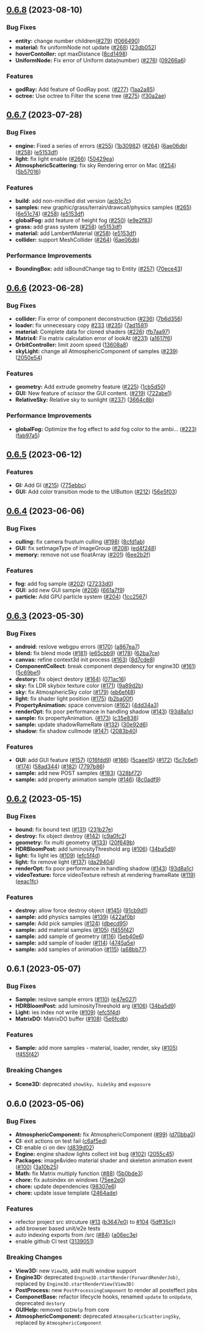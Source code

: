 ## [0.6.8](https://github.com/Orillusion/orillusion/compare/v0.6.7...v0.6.8) (2023-08-10)

### Bug Fixes

* **entity:** change number children([#279](https://github.com/Orillusion/orillusion/issues/279)) ([f066490](https://github.com/Orillusion/orillusion/commit/f0664900f50cd610cc18d1d0bc17dd7884b376cf))
* **material:** fix uniformNode not update ([#268](https://github.com/Orillusion/orillusion/issues/268)) ([23db052](https://github.com/Orillusion/orillusion/commit/23db0524ba4ffb33a5d37586eeda03a23cf25b37))
* **hoverContoller:** opt maxDistance ([8cd1498](https://github.com/Orillusion/orillusion/commit/8cd14982b094e0ee90ca9c16696503e8327c6acf))
* **UniformNode:** Fix error of Uniform data(number) ([#276](https://github.com/Orillusion/orillusion/issues/276)) ([09266a6](https://github.com/Orillusion/orillusion/commit/09266a6c5e962ece97f1f67090b2ce07f43e753d))


### Features

* **godRay:** Add feature of GodRay post. ([#277](https://github.com/Orillusion/orillusion/issues/277)) ([1aa2a85](https://github.com/Orillusion/orillusion/commit/1aa2a855b2cc1b2d2abbbbc572014e584ef6c50a))
* **octree:** Use octree to Filter the scene tree ([#275](https://github.com/Orillusion/orillusion/issues/275)) ([f30a2ae](https://github.com/Orillusion/orillusion/commit/f30a2ae3b9e0aefa71cfe5c33a5aa86c948a895f))


## [0.6.7](https://github.com/Orillusion/orillusion/compare/v0.6.6...v0.6.7) (2023-07-28)

### Bug Fixes

* **engine:** Fixed a series of errors ([#255](https://github.com/Orillusion/orillusion/issues/255)) ([1b30982](https://github.com/Orillusion/orillusion/commit/1b30982659fda063057cada726a01d22e5d56830)) ([#264](https://github.com/Orillusion/orillusion/issues/264)) ([6ae06db](https://github.com/Orillusion/orillusion/commit/6ae06db0878066a3e146eddfcbc7e3b8554c5980)) ([#258](https://github.com/Orillusion/orillusion/issues/258)) ([e5153df](https://github.com/Orillusion/orillusion/commit/e5152df138456696547605f18b526b2ccc977fc4)) 
* **light:** fix light enable ([#266](https://github.com/Orillusion/orillusion/issues/266)) ([50429ea](https://github.com/Orillusion/orillusion/commit/50429eafcb6a10a3102795f8be40bf1b99a9dc43))
* **AtmosphericScattering:** fix sky Rendering error on Mac ([#254](https://github.com/Orillusion/orillusion/issues/254)) ([5b57016](https://github.com/Orillusion/orillusion/commit/5b57016f086868a410b7a4f6a61f74b5947d8909))

### Features

* **build:** add non-minified dist version ([acb1c7c](https://github.com/Orillusion/orillusion/commit/acb1c7c673a5c0f0fd018bb5410934f1b737ffdf))
* **samples:** new graphic/grass/terrain/drawcall/physics samples ([#265](https://github.com/Orillusion/orillusion/issues/265)) ([6e51c74](https://github.com/Orillusion/orillusion/commit/6e51c74f2b8371a20bce957cfdefe27fad8952ee)) ([#258](https://github.com/Orillusion/orillusion/issues/258)) ([e5153df](https://github.com/Orillusion/orillusion/commit/e5152df138456696547605f18b526b2ccc977fc4))
* **globalFog:** add feature of height fog ([#250](https://github.com/Orillusion/orillusion/issues/250)) ([e9e2f83](https://github.com/Orillusion/orillusion/commit/e9e2f830c0d6e6f9148313c5a2254a2a23718581))
* **grass:** add grass system ([#258](https://github.com/Orillusion/orillusion/issues/258)) ([e5153df](https://github.com/Orillusion/orillusion/commit/e5152df138456696547605f18b526b2ccc977fc4))
* **material:** add LambertMaterial ([#258](https://github.com/Orillusion/orillusion/issues/258)) ([e5153df](https://github.com/Orillusion/orillusion/commit/e5152df138456696547605f18b526b2ccc977fc4))
* **collider:** support MeshCollider ([#264](https://github.com/Orillusion/orillusion/issues/264)) ([6ae06db](https://github.com/Orillusion/orillusion/commit/6ae06db0878066a3e146eddfcbc7e3b8554c5980))


### Performance Improvements

* **BoundingBox:** add isBoundChange tag to Entity ([#257](https://github.com/Orillusion/orillusion/issues/257)) ([70ece43](https://github.com/Orillusion/orillusion/commit/70ece43d27afebbaee6e95d46666021afe6604c7))


## [0.6.6](https://github.com/Orillusion/orillusion/compare/v0.6.5...v0.6.6) (2023-06-28)

### Bug Fixes

* **collider:** Fix error of component deconstruction ([#236](https://github.com/Orillusion/orillusion/issues/236)) ([7b6d356](https://github.com/Orillusion/orillusion/commit/7b6d356ff50b32ee84ea1c041832166ff87a8225))
* **loader:** fix unnecessary copy [#233](https://github.com/Orillusion/orillusion/issues/233) ([#235](https://github.com/Orillusion/orillusion/issues/235)) ([7ad1581](https://github.com/Orillusion/orillusion/commit/7ad1581bc97bb8febed37338b6a1c4364c7e5099))
* **material:** Complete data for cloned shaders ([#226](https://github.com/Orillusion/orillusion/issues/226)) ([fb7aa97](https://github.com/Orillusion/orillusion/commit/fb7aa979b1fb3e7c75d44388d437529b0ddd9ff7))
* **Matrix4:** Fix matrix calculation error of lookAt ([#231](https://github.com/Orillusion/orillusion/issues/231)) ([a1617f6](https://github.com/Orillusion/orillusion/commit/a1617f6f0b5c6d48794dbefda1f10b8f66a636cb))
* **OrbitController:** limit zoom speed ([13608a8](https://github.com/Orillusion/orillusion/commit/13608a826d573f43c06af801ebb441b400d311d0))
* **skyLight:** change all AtmosphericComponent of samples ([#239](https://github.com/Orillusion/orillusion/issues/239)) ([2050e54](https://github.com/Orillusion/orillusion/commit/2050e5487510471796304ad84ccb5a642ac84810))


### Features

* **geometry:** Add extrude geometry feature ([#225](https://github.com/Orillusion/orillusion/issues/225)) ([1cb5d50](https://github.com/Orillusion/orillusion/commit/1cb5d504751937bbb8d2c45a6665baa8440c9fbb))
* **GUI:** New feature of scissor the GUI content. ([#219](https://github.com/Orillusion/orillusion/issues/219)) ([722abe1](https://github.com/Orillusion/orillusion/commit/722abe112dca85beaaa2c8dee76b38280bc175a4))
* **RelativeSky:** Relative sky to sunlight ([#237](https://github.com/Orillusion/orillusion/issues/237)) ([3664c8b](https://github.com/Orillusion/orillusion/commit/3664c8b3fe43690021b7653a8bec8dc2e927e79b))


### Performance Improvements

* **globalFog:** Optimize the fog effect to add fog color to the ambi… ([#223](https://github.com/Orillusion/orillusion/issues/223)) ([fab97a5](https://github.com/Orillusion/orillusion/commit/fab97a59b73bf01540e31b2c5c880dfa91f9b7cd))



## [0.6.5](https://github.com/Orillusion/orillusion/compare/v0.6.4...v0.6.5) (2023-06-12)

### Features

* **GI:** Add GI ([#215](https://github.com/Orillusion/orillusion/issues/215)) ([775ebbc](https://github.com/Orillusion/orillusion/commit/775ebbcee2ff801af931d2e626c8f4f5a4c5c09f))
* **GUI:** Add color transition mode to the UIButton ([#212](https://github.com/Orillusion/orillusion/issues/212)) ([56e5f03](https://github.com/Orillusion/orillusion/commit/56e5f034ea180c41cb6e97cb143e1822c497bdd1))


## [0.6.4](https://github.com/Orillusion/orillusion/compare/v0.6.3...v0.6.4) (2023-06-06)

### Bug Fixes

* **culling:** fix camera frustum culling ([#198](https://github.com/Orillusion/orillusion/issues/198)) ([8cfd1ab](https://github.com/Orillusion/orillusion/commit/8cfd1ab90401580a91c62f2249d30035df0e2aec))
* **GUI:** fix setImageType of ImageGroup ([#208](https://github.com/Orillusion/orillusion/issues/208)) ([ed4f248](https://github.com/Orillusion/orillusion/commit/ed4f248340c31be5c625f276ce8483115ffd8e30))
* **memory:** remove not use floatArray ([#201](https://github.com/Orillusion/orillusion/issues/201)) ([6ee2b2f](https://github.com/Orillusion/orillusion/commit/6ee2b2fe629cdc42722e34319d3131ea6ae945c0))


### Features

* **fog:** add fog sample ([#202](https://github.com/Orillusion/orillusion/issues/202)) ([27233d0](https://github.com/Orillusion/orillusion/commit/27233d0bfea4b780bbb18766ba62e4f37670eb61))
* **GUI:** add new GUI sample ([#206](https://github.com/Orillusion/orillusion/issues/206)) ([661a7f9](https://github.com/Orillusion/orillusion/commit/661a7f950b037549cdb379c16adaf893ee2aadb1))
* **particle:** Add GPU particle system ([#204](https://github.com/Orillusion/orillusion/issues/204)) ([1cc2567](https://github.com/Orillusion/orillusion/commit/1cc256720b95b2e34a6af702bf44c405ff7fe4ce))



## [0.6.3](https://github.com/Orillusion/orillusion/compare/v0.6.2...v0.6.3) (2023-05-30)

### Bug Fixes

* **android:** reslove webgpu errors ([#170](https://github.com/Orillusion/orillusion/issues/170)) ([a867ea7](https://github.com/Orillusion/orillusion/commit/a867ea7d6188f9b458189e2d5b6d8ea4e7d27a27))
* **blend:** fix blend mode ([#181](https://github.com/Orillusion/orillusion/issues/181)) ([e65cbb9](https://github.com/Orillusion/orillusion/commit/e65cbb9161a5947687f8b51972f416b542125dfd)) ([#178](https://github.com/Orillusion/orillusion/issues/178)) ([62ba7ce](https://github.com/Orillusion/orillusion/commit/62ba7cea188ff4f7d81a86505a554eebb6eee565))
* **canvas:** refine context3d init process ([#163](https://github.com/Orillusion/orillusion/issues/163)) ([8d7cde8](https://github.com/Orillusion/orillusion/commit/8d7cde8be4dc64acd5f4515ccd374f025966df7c))
* **ComponentCollect:** break component dependency for engine3D ([#161](https://github.com/Orillusion/orillusion/issues/161)) ([5c69be1](https://github.com/Orillusion/orillusion/commit/5c69be1f60edbb4c4ca9a9584554128e4182a95a))
* **destory:** fix object destory ([#164](https://github.com/Orillusion/orillusion/issues/164)) ([071ac16](https://github.com/Orillusion/orillusion/commit/071ac16d2eb82aa79a85244140a76d390543973a))
* **sky:** fix LDR skybox texture color ([#171](https://github.com/Orillusion/orillusion/issues/171)) ([9a89d2b](https://github.com/Orillusion/orillusion/commit/9a89d2b5058c7a3584106032a649faa1084c16ca))
* **sky:** fix AtmosphericSky color ([#179](https://github.com/Orillusion/orillusion/issues/179)) ([eb6ef48](https://github.com/Orillusion/orillusion/commit/eb6ef48cf3e8b4f183abba56b2e9aa1c5d777694))
* **light:** fix shader light position ([#175](https://github.com/Orillusion/orillusion/issues/175)) ([b2ba00f](https://github.com/Orillusion/orillusion/commit/b2ba00f6c95d2f1965aa8af7c7ab682f809c828b))
* **PropertyAnimation:** space conversion ([#162](https://github.com/Orillusion/orillusion/issues/162)) ([4dd34a3](https://github.com/Orillusion/orillusion/commit/4dd34a3a0bdacb39fcd0337c7fed9e759766b077))
* **renderOpt:** fix poor performance in handling shadow ([#143](https://github.com/Orillusion/orillusion/issues/143)) ([93d8a1c](https://github.com/Orillusion/orillusion/commit/93d8a1ce097102563ee67e0d016c499e4689ef19))
* **sample:** fix propertyAnimation. ([#173](https://github.com/Orillusion/orillusion/issues/173)) ([c35e838](https://github.com/Orillusion/orillusion/commit/c35e8383554f55c13bd73bdc2cb91b57e80ba3ce))
* **sample:** update shadowRameRate ([#132](https://github.com/Orillusion/orillusion/issues/132)) ([30e92d6](https://github.com/Orillusion/orillusion/commit/30e92d603b9d6bade008403a6abca47a3f6379fc))
* **shadow:** fix shadow cullmode ([#147](https://github.com/Orillusion/orillusion/issues/147)) ([2083b40](https://github.com/Orillusion/orillusion/commit/2083b40fd622d4baf4509e1819ff8dd25afd1e8d))


### Features

* **GUI:** add GUI feature ([#157](https://github.com/Orillusion/orillusion/issues/157)) ([016fdd9](https://github.com/Orillusion/orillusion/commit/016fdd9cb974f0c76e222b09cb2950c75bae32fb)) ([#166](https://github.com/Orillusion/orillusion/issues/166)) ([5caee15](https://github.com/Orillusion/orillusion/commit/5caee157365844b4a59d67237a725602df2755dc)) ([#172](https://github.com/Orillusion/orillusion/issues/172)) ([5c7c6ef](https://github.com/Orillusion/orillusion/commit/5c7c6ef1fd9642d578b109bdb9e740c52b892523)) ([#174](https://github.com/Orillusion/orillusion/issues/174)) ([58ad344](https://github.com/Orillusion/orillusion/commit/58ad3441d4ce6bb2a472a8232b37360d18b34f3d)) ([#182](https://github.com/Orillusion/orillusion/issues/182)) ([7797b86](https://github.com/Orillusion/orillusion/commit/7797b86d769565c7451e9b8707181c8addc463db))
* **sample:** add new POST samples ([#183](https://github.com/Orillusion/orillusion/issues/183)) ([328bf72](https://github.com/Orillusion/orillusion/commit/328bf7218a8f59b751b3f943ef4015b72e95a3f1))
* **sample:** add property animation sample ([#146](https://github.com/Orillusion/orillusion/issues/146)) ([8c0adf9](https://github.com/Orillusion/orillusion/commit/8c0adf904b9ab6f275b2bfa6d152d3452444abed))


## [0.6.2](https://github.com/Orillusion/orillusion/compare/v0.6.1...v0.6.2) (2023-05-15)

### Bug Fixes

* **bound:** fix bound test ([#131](https://github.com/Orillusion/orillusion/issues/131)) ([231b27e](https://github.com/Orillusion/orillusion/commit/231b27e4b6970322aa7f9ba751118686e8d79d1d))
* **destroy:** fix object destroy ([#142](https://github.com/Orillusion/orillusion/issues/142)) ([c9a0fc2](https://github.com/Orillusion/orillusion/commit/c9a0fc2a0c3ef1e01a18121a87cd29efae645f68))
* **geometry:** fix multi geometry ([#133](https://github.com/Orillusion/orillusion/issues/133)) ([20f649b](https://github.com/Orillusion/orillusion/commit/20f649b733cb5931127feb9e784f28e0fdf47f02))
* **HDRBloomPost:** add luminosityThreshold arg ([#106](https://github.com/Orillusion/orillusion/issues/106)) ([34ba5d9](https://github.com/Orillusion/orillusion/commit/34ba5d9631f21cfc353dda61ff47fbe649d9d5cf))
* **light:** fix light ies ([#109](https://github.com/Orillusion/orillusion/issues/109)) ([efc5f4d](https://github.com/Orillusion/orillusion/commit/efc5f4defa031963107fe679bf31b21903a82898))
* **light:** fix remove light ([#137](https://github.com/Orillusion/orillusion/issues/137)) ([da29404](https://github.com/Orillusion/orillusion/commit/da294049255815ac6a53c788ac7faaab28e99648))
* **renderOpt:** fix poor performance in handling shadow ([#143](https://github.com/Orillusion/orillusion/issues/143)) ([93d8a1c](https://github.com/Orillusion/orillusion/commit/93d8a1ce097102563ee67e0d016c499e4689ef19))
* **videoTexture:** force videoTexture refresh at rendering frameRate ([#119](https://github.com/Orillusion/orillusion/issues/119)) ([eeac1fc](https://github.com/Orillusion/orillusion/commit/eeac1fcde10711cd772138aabc35d8df2ce341ec))


### Features

* **destroy:** allow force destroy object ([#145](https://github.com/Orillusion/orillusion/issues/145))  ([91cb9d1](https://github.com/Orillusion/orillusion/commit/91cb9d1e628d3874e06f4997d3e38489a27dfcb2))
* **sample:** add physics samples ([#139](https://github.com/Orillusion/orillusion/issues/139)) ([422af0b](https://github.com/Orillusion/orillusion/commit/422af0b0e9dd8b56ed1491cb979d961b3f4ee515))
* **sample:** Add pick samples ([#124](https://github.com/Orillusion/orillusion/issues/124)) ([dbecd95](https://github.com/Orillusion/orillusion/commit/dbecd954a25af8eb08213f3f967f37d6bd6dc9c8))
* **sample:** add material samples ([#105](https://github.com/Orillusion/orillusion/issues/105)) ([f455f42](https://github.com/Orillusion/orillusion/commit/f455f42b27f3b8a2d1b98b6b3e7f8cd180cc549b))
* **sample:** add sample of geometry ([#116](https://github.com/Orillusion/orillusion/issues/116)) ([5eb40e6](https://github.com/Orillusion/orillusion/commit/5eb40e633e819829ba870c81caddfa5c30d684f8))
* **sample:** add sample of loader ([#114](https://github.com/Orillusion/orillusion/issues/114)) ([4745a5e](https://github.com/Orillusion/orillusion/commit/4745a5e1dbdd73b460cfb5ca358f95d472d93c68))
* **sample:** add samples of animation ([#115](https://github.com/Orillusion/orillusion/issues/115)) ([a68bb77](https://github.com/Orillusion/orillusion/commit/a68bb77f9f52094abad08148a3efe8f406f739ca))


## 0.6.1 (2023-05-07)

### Bug Fixes

* **Sample:** reslove sample errors ([#110](https://github.com/Orillusion/orillusion/issues/110)) ([e47e027](https://github.com/Orillusion/orillusion/commit/e47e027cfd27f61a6a0271732dc2bdc305806228))
* **HDRBloomPost:** add luminosityThreshold arg ([#106](https://github.com/Orillusion/orillusion/issues/106)) ([34ba5d9](https://github.com/Orillusion/orillusion/commit/34ba5d9631f21cfc353dda61ff47fbe649d9d5cf))
* **Light:** ies index not write ([#109](https://github.com/Orillusion/orillusion/issues/109)) ([efc5f4d](https://github.com/Orillusion/orillusion/commit/efc5f4defa031963107fe679bf31b21903a82898))
* **MatrixDO:** MatrixDO buffer ([#108](https://github.com/Orillusion/orillusion/issues/108)) ([5e6fcdb](https://github.com/Orillusion/orillusion/commit/5e6fcdbc1e980a4e7b99e9865753572cf3150cd9))

### Features

* **Sample:** add more samples - material, loader, render, sky ([#105](https://github.com/Orillusion/orillusion/issues/105)) ([f455f42](https://github.com/Orillusion/orillusion/commit/f455f42b27f3b8a2d1b98b6b3e7f8cd180cc549b))

### Breaking Changes
* **Scene3D:** deprecated `showSky`、`hideSky` and `exposure`


## 0.6.0 (2023-05-06)

### Bug Fixes

* **AtmosphericComponent:** fix AtmosphericComponent ([#99](https://github.com/Orillusion/orillusion/issues/99)) ([d70bba0](https://github.com/Orillusion/orillusion/commit/d70bba055f3f2043616d6c323ff9076be843a42e))
* **CI:** exit actions on test fail ([c6af5ed](https://github.com/Orillusion/orillusion/commit/c6af5ed54e397acff635d7472df5a24c2081f0ba))
* **CI:** enable ci on dev ([d839d02](https://github.com/Orillusion/orillusion/commit/d839d02298c5f69859e40850db10d9c49040714d))
* **Engine:** engine shadow lights collect init bug ([#102](https://github.com/Orillusion/orillusion/issues/102)) ([2055c45](https://github.com/Orillusion/orillusion/commit/2055c45a1f75e37697d5c28d5f959b5ac455d7c8))
* **Packages:** image&video material shader and skeleton animation event ([#100](https://github.com/Orillusion/orillusion/issues/100)) ([3a10b25](https://github.com/Orillusion/orillusion/commit/3a10b25f51c82766074ee877f273366aafdfc32b))
* **Math:** fix Matrix multiply function ([#88](https://github.com/Orillusion/orillusion/issues/88)) ([5b0bde3](https://github.com/Orillusion/orillusion/commit/5b0bde31e58625f52afa2652eaff4699cee77310))
* **chore:** fix autoindex on windows ([75ee2e0](https://github.com/Orillusion/orillusion/commit/75ee2e08ecf424e50bdc3df46f23b28c44c723e3))
* **chore:** update dependencies ([98307e6](https://github.com/Orillusion/orillusion/commit/98307e6fe2e939354e6d23310e91f6355e2a4f68))
* **chore:** update issue template ([2464ade](https://github.com/Orillusion/orillusion/commit/2464aded7d28b375b790de802a75efea229a3d9e))

### Features

* refector project src strcuture ([#13](https://github.com/Orillusion/orillusion/issues/13) ([b3647e0](https://github.com/Orillusion/orillusion/commit/b3647e03abff5381312203c19467a250de70efe9)) to [#104](https://github.com/Orillusion/orillusion/issues/104) ([5dff35c](https://github.com/Orillusion/orillusion/commit/5dff35cf5a945b9a238930b0553164fbcbaabc45)))
* add browser based unit/e2e tests
* auto indexing exports from /src ([#84](https://github.com/Orillusion/orillusion/issues/84)) ([a06ec3e](https://github.com/Orillusion/orillusion/commit/a06ec3e16af102446b20564c28443394475ed34c))
* enable github CI test ([3139051](https://github.com/Orillusion/orillusion/commit/3139051e2c7f91a5386f734ba14d29775a4c4677))

### Breaking Changes
* **View3D:** new `View3D`, add multi window support
* **Engine3D:** deprecated `Engine3D.startRender(ForwardRenderJob)`, replaced by `Engine3D.startRenderView(View3D)`
* **PostProcess:** new `PostProcessingComponent` to render all posteffect jobs
* **ComponetBase:** refactor lifecycle hooks, renamed `update` to `onUpdate`, deprecated `destory`
* **GUIHelp:** removed `GUIHelp` from core
* **AtmosphericComponent:** deprecated `AtmosphericScatteringSky`, replaced by `AtmosphericComponent`

